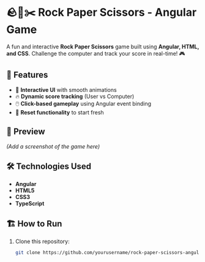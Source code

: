 # 🪨📄✂️ Rock Paper Scissors - Angular Game  

A fun and interactive **Rock Paper Scissors** game built using **Angular, HTML, and CSS**. Challenge the computer and track your score in real-time! 🎮  

## 🚀 Features  
- 🎯 **Interactive UI** with smooth animations  
- 🔥 **Dynamic score tracking** (User vs Computer)  
- 🖱️ **Click-based gameplay** using Angular event binding  
- 🔄 **Reset functionality** to start fresh  

## 📸 Preview  
*(Add a screenshot of the game here)*  

## 🛠️ Technologies Used  
- **Angular**  
- **HTML5**  
- **CSS3**  
- **TypeScript**  

## 🏗️ How to Run  
1. Clone this repository:  
   ```sh
   git clone https://github.com/yourusername/rock-paper-scissors-angular.git

